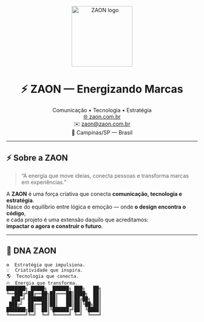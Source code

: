 

<!--
**Zaon-Developtment/Zaon-Developtment** is a ✨ _special_ ✨ repository because its `README.md` (this file) appears on your GitHub profile.

Here are some ideas to get you started:

- 🔭 I’m currently working on ...
- 🌱 I’m currently learning ...
- 👯 I’m looking to collaborate on ...
- 🤔 I’m looking for help with ...
- 💬 Ask me about ...
- 📫 How to reach me: ...
- 😄 Pronouns: ...
- ⚡ Fun fact: ...
-->
<!-- LOGO CENTRAL -->
<p align="center">
  <img src="https://zaon.com.br/wp-content/uploads/2021/02/cropped-ZAON_Fav_Icon-192x192.png" alt="ZAON logo" width="160">
</p>

<h1 align="center">⚡ ZAON — Energizando Marcas</h1>

<p align="center">
  Comunicação • Tecnologia • Estratégia  
  <br>
  <a href="https://zaon.com.br" target="_blank">🌐 zaon.com.br</a>  
  <br>
  ✉️ <a href="mailto:zaon@zaon.com.br">zaon@zaon.com.br</a>  
  <br>
  📍 Campinas/SP — Brasil  
</p>

---

## ⚡ Sobre a ZAON

> “A energia que move ideias, conecta pessoas e transforma marcas em experiências.”

A **ZAON** é uma força criativa que conecta **comunicação, tecnologia e estratégia**.  
Nasce do equilíbrio entre lógica e emoção — onde **o design encontra o código**,  
e cada projeto é uma extensão daquilo que acreditamos:  
**impactar o agora e construir o futuro**.

---

## 🧬 DNA ZAON

```text
⚙️  Estratégia que impulsiona.
💡  Criatividade que inspira.
🌎  Tecnologia que conecta.
🔥  Energia que transforma.
███████╗ █████╗  ██████╗ ███╗   ██╗
╚══███╔╝██╔══██╗██╔═══██║████╗  ██║
  ███╔╝ ███████║██║   ██║██╔██╗ ██║
 ███╔╝  ██╔══██║██║   ██║██║╚██╗██║
███████╗██║  ██║╚██████╔╝██║ ╚████║
╚══════╝╚═╝  ╚═╝ ╚═════╝ ╚═╝  ╚═══╝
